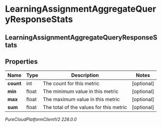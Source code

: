 # LearningAssignmentAggregateQueryResponseStats

## LearningAssignmentAggregateQueryResponseStats

## Properties

|Name | Type | Description | Notes|
|------------ | ------------- | ------------- | -------------|
| **count** | int | The count for this metric | [optional] |
| **min** | float | The minimum value in this metric | [optional] |
| **max** | float | The maximum value in this metric | [optional] |
| **sum** | float | The total of the values for this metric | [optional] |



_PureCloudPlatformClientV2 228.0.0_
